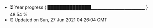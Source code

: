 - ⏳ Year progress { ██████████████▁▁▁▁▁▁▁▁▁▁▁▁▁▁▁▁ } 48.54 %
- ⏰ Updated on Sun, 27 Jun 2021 04:26:04 GMT

